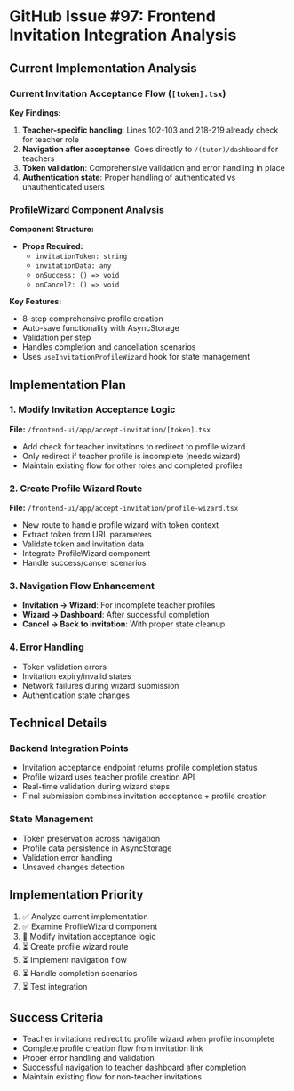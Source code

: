 # GitHub Issue #97: Frontend Invitation Integration Analysis

## Current Implementation Analysis

### Current Invitation Acceptance Flow (`[token].tsx`)

**Key Findings:**
1. **Teacher-specific handling**: Lines 102-103 and 218-219 already check for teacher role
2. **Navigation after acceptance**: Goes directly to `/(tutor)/dashboard` for teachers
3. **Token validation**: Comprehensive validation and error handling in place
4. **Authentication state**: Proper handling of authenticated vs unauthenticated users

### ProfileWizard Component Analysis

**Component Structure:**
- **Props Required:**
  - `invitationToken: string`
  - `invitationData: any`
  - `onSuccess: () => void`
  - `onCancel?: () => void`

**Key Features:**
- 8-step comprehensive profile creation
- Auto-save functionality with AsyncStorage
- Validation per step
- Handles completion and cancellation scenarios
- Uses `useInvitationProfileWizard` hook for state management

## Implementation Plan

### 1. Modify Invitation Acceptance Logic
**File:** `/frontend-ui/app/accept-invitation/[token].tsx`
- Add check for teacher invitations to redirect to profile wizard
- Only redirect if teacher profile is incomplete (needs wizard)
- Maintain existing flow for other roles and completed profiles

### 2. Create Profile Wizard Route
**File:** `/frontend-ui/app/accept-invitation/profile-wizard.tsx`
- New route to handle profile wizard with token context
- Extract token from URL parameters
- Validate token and invitation data
- Integrate ProfileWizard component
- Handle success/cancel scenarios

### 3. Navigation Flow Enhancement
- **Invitation → Wizard**: For incomplete teacher profiles
- **Wizard → Dashboard**: After successful completion
- **Cancel → Back to invitation**: With proper state cleanup

### 4. Error Handling
- Token validation errors
- Invitation expiry/invalid states
- Network failures during wizard submission
- Authentication state changes

## Technical Details

### Backend Integration Points
- Invitation acceptance endpoint returns profile completion status
- Profile wizard uses teacher profile creation API
- Real-time validation during wizard steps
- Final submission combines invitation acceptance + profile creation

### State Management
- Token preservation across navigation
- Profile data persistence in AsyncStorage
- Validation error handling
- Unsaved changes detection

## Implementation Priority
1. ✅ Analyze current implementation
2. ✅ Examine ProfileWizard component  
3. 🔄 Modify invitation acceptance logic
4. ⏳ Create profile wizard route
5. ⏳ Implement navigation flow
6. ⏳ Handle completion scenarios
7. ⏳ Test integration

## Success Criteria
- Teacher invitations redirect to profile wizard when profile incomplete
- Complete profile creation flow from invitation link
- Proper error handling and validation
- Successful navigation to teacher dashboard after completion
- Maintain existing flow for non-teacher invitations